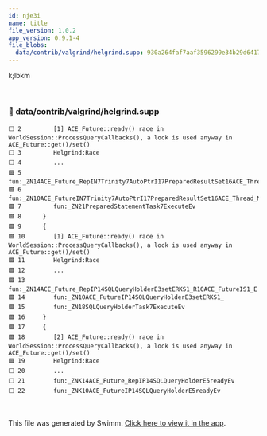 ```yaml
---
id: nje3i
name: title
file_version: 1.0.2
app_version: 0.9.1-4
file_blobs:
  data/contrib/valgrind/helgrind.supp: 930a264faf7aaf3596299e34b29d64179d15d2b6
---
```


k;lbkm

<br/>

<!-- NOTE-swimm-snippet: the lines below link your snippet to Swimm -->
### 📄 data/contrib/valgrind/helgrind.supp
```supp
⬜ 2         [1] ACE_Future::ready() race in WorldSession::ProcessQueryCallbacks(), a lock is used anyway in ACE_Future::get()/set()
⬜ 3         Helgrind:Race
⬜ 4         ...
🟩 5         fun:_ZN14ACE_Future_RepIN7Trinity7AutoPtrI17PreparedResultSet16ACE_Thread_MutexEEE3setERKS4_R10ACE_FutureIS4_E
🟩 6         fun:_ZN10ACE_FutureIN7Trinity7AutoPtrI17PreparedResultSet16ACE_Thread_MutexEEE3setERKS4_
🟩 7         fun:_ZN21PreparedStatementTask7ExecuteEv
🟩 8      }
🟩 9      {
🟩 10        [1] ACE_Future::ready() race in WorldSession::ProcessQueryCallbacks(), a lock is used anyway in ACE_Future::get()/set()
🟩 11        Helgrind:Race
🟩 12        ...
🟩 13        fun:_ZN14ACE_Future_RepIP14SQLQueryHolderE3setERKS1_R10ACE_FutureIS1_E
🟩 14        fun:_ZN10ACE_FutureIP14SQLQueryHolderE3setERKS1_
🟩 15        fun:_ZN18SQLQueryHolderTask7ExecuteEv
🟩 16     }
🟩 17     {
🟩 18        [2] ACE_Future::ready() race in WorldSession::ProcessQueryCallbacks(), a lock is used anyway in ACE_Future::get()/set()
🟩 19        Helgrind:Race
⬜ 20        ...
⬜ 21        fun:_ZNK14ACE_Future_RepIP14SQLQueryHolderE5readyEv
⬜ 22        fun:_ZNK10ACE_FutureIP14SQLQueryHolderE5readyEv
```

<br/>

This file was generated by Swimm. [Click here to view it in the app](http://localhost:5003/repos/Z2l0aHViJTNBJTNBYXplcm90aGNvcmUtd290bGslM0ElM0FtYW96U3dpbW0=/docs/nje3i).